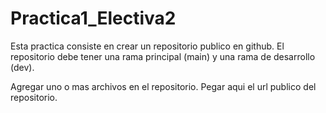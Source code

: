 # Practica1_Electiva2

Esta practica consiste en crear un repositorio publico en github. El repositorio debe tener una rama principal (main) y una rama de desarrollo (dev). 

Agregar uno o mas archivos en el repositorio. Pegar aqui el url publico del repositorio.

